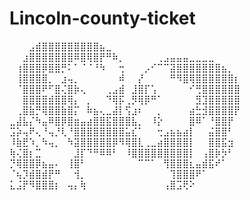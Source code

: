 # Lincoln-county-ticket
⠀⠀⠀⣠⣾⣿⣿⣿⣿⣿⣿⣿⣿⣿⣦⣀⠀⠀⠀⠀⠀⠀⠀⠀⠀⠀⠀⠀⠀⠀⠀⠀⠀⠀⠀⠀
⠀⠀⣰⣿⣿⣿⣿⣿⣿⣿⠿⣿⢿⣿⡟⠛⠷⡀⠀⠀⠀⠀⠀⢀⣠⣤⣤⣤⣀⣀⣀⣀⠀⠀⠀⠀
⠀⢰⣿⣿⣿⡿⣿⣿⡛⠅⠁⠈⠈⠘⠳⠀⠀⢒⠀⠀⠀⡠⠊⠉⠉⣽⣿⣿⣿⣿⣿⣿⣿⣦⡀⠀
⠀⢸⣿⣿⣿⣿⡀⠀⣰⢤⡀⠀⠀⠀⠀⠀⠀⠾⠀⠀⡜⠀⠀⠀⠀⠛⠻⣿⢿⣿⣿⣿⣿⣿⣿⡆
⠀⠈⣿⣿⣿⠟⠋⣿⢌⣿⡷⢄⠀⠀⠀⢀⣠⣾⠀⣸⣿⡏⢡⠀⠀⠀⠀⠀⠊⢛⣿⣿⣿⣿⣿⣿
⠀⠀⣿⣿⣿⣿⣾⣿⣿⢿⡄⠀⡀⠀⠀⠙⢿⡯⢀⡻⢿⡿⠛⠁⠀⠀⠀⠀⠀⣻⣹⣿⣿⣿⣿⣿
⠀⢀⣿⣷⡛⢿⣿⣿⣷⣿⡍⠀⠷⣦⢄⣀⣼⡇⢫⣰⠆⠀⠀⡀⠀⠀⠀⠀⣴⣓⣺⣿⣿⣿⣿⡟
⣀⣼⣧⡌⠳⣤⠿⣿⡿⣿⣶⣤⣴⣿⣿⣯⣿⣿⣿⣧⡀⠀⠸⡕⠀⠀⠀⠀⣿⠿⠁⠘⣿⣿⡟⠀
⣩⡵⢤⠟⢄⠘⢤⡘⢇⠘⣿⣿⣿⣿⣿⣿⣿⣿⣥⣎⠁⠀⠀⢒⣠⣦⣦⣴⡇⠀⠀⣬⣿⣿⠃⠀
⠸⣷⣟⠱⡀⠳⢤⡀⠀⠳⣽⣿⣿⣿⣿⣿⡿⠻⢿⣿⣇⢀⣀⣴⣿⣿⣿⣿⡇⠀⠀⣿⣿⣯⣲⠀
⢷⢌⣿⡆⣉⠀⠀⠀⠀⠀⣸⡏⠙⠛⠿⠿⠃⠀⠸⣿⣿⣿⣿⣿⣿⣿⣿⣿⡇⠀⢠⣿⡷⡳⠃⠀
⡙⢿⣿⣿⡿⣦⣤⠄⠀⢸⣿⠃⠀⠀⠀⠀⠀⠀⠀⠀⠉⠉⠁⠀⢻⣿⣿⣿⣆⣤⣾⣯⠞⠁⠀⠀
⠈⢦⡹⣾⣿⣾⡟⠛⠀⠀⢺⡀⠀⠀⠀⠀⠀⠀⠀⠀⠀⠀⠀⠀⠀⢹⣿⣿⣿⠟⠁⠀⠀⠀⠀⠀
⣅⣨⡟⠻⣿⣿⣿⡆⠀⢤⡄⢷⠀⠀⠀⠀⠀⠀⠀⠀⠀⠀⠀⠀⢠⣿⣩⢟⠕⠀⠀⠀⠀⠀
